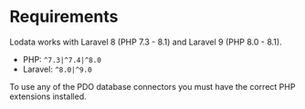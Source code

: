# Requirements

Lodata works with Laravel 8 (PHP 7.3 - 8.1) and Laravel 9 (PHP 8.0 - 8.1).

* PHP: `^7.3|^7.4|^8.0`
* Laravel: `^8.0|^9.0`

To use any of the PDO database connectors you must have the correct PHP extensions installed.